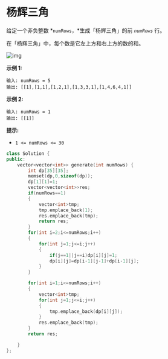 # 杨辉三角



给定一个非负整数 *`numRows`，*生成「杨辉三角」的前 *`numRows`* 行。

在「杨辉三角」中，每个数是它左上方和右上方的数的和。

![img](https://pic.leetcode-cn.com/1626927345-DZmfxB-PascalTriangleAnimated2.gif)

 

**示例 1:**

```
输入: numRows = 5
输出: [[1],[1,1],[1,2,1],[1,3,3,1],[1,4,6,4,1]]
```

**示例 2:**

```
输入: numRows = 1
输出: [[1]]
```

 

**提示:**

- `1 <= numRows <= 30`



```c++
class Solution {
public:
    vector<vector<int>> generate(int numRows) {
        int dp[35][35];
        memset(dp,0,sizeof(dp));
        dp[1][1]=1;
        vector<vector<int>>res;
        if(numRows==1)
        {
            vector<int>tmp;
            tmp.emplace_back(1);
            res.emplace_back(tmp);
            return res;
        }
        for(int i=2;i<=numRows;i++)
        {
            for(int j=1;j<=i;j++)
            {
                if(j==1||j==i)dp[i][j]=1;
                dp[i][j]=dp[i-1][j-1]+dp[i-1][j];
            }
        }

        for(int i=1;i<=numRows;i++)
        {
            vector<int>tmp;
            for(int j=1;j<=i;j++)
            {
                tmp.emplace_back(dp[i][j]);
            }
            res.emplace_back(tmp);
        }
        return res;

    }
};
```

